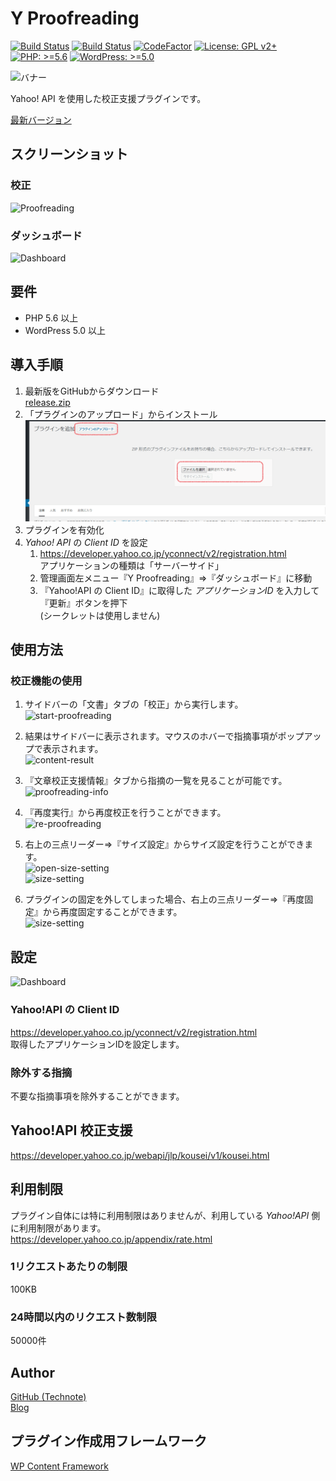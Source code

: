 # Y Proofreading

[![Build Status](https://github.com/technote-space/y-proofreading/workflows/Build/badge.svg)](https://github.com/technote-space/y-proofreading/actions)
[![Build Status](https://travis-ci.com/technote-space/y-proofreading.svg?branch=master)](https://travis-ci.com/technote-space/y-proofreading)
[![CodeFactor](https://www.codefactor.io/repository/github/technote-space/y-proofreading/badge)](https://www.codefactor.io/repository/github/technote-space/y-proofreading)
[![License: GPL v2+](https://img.shields.io/badge/License-GPL%20v2%2B-blue.svg)](http://www.gnu.org/licenses/gpl-2.0.html)
[![PHP: >=5.6](https://img.shields.io/badge/PHP-%3E%3D5.6-orange.svg)](http://php.net/)
[![WordPress: >=5.0](https://img.shields.io/badge/WordPress-%3E%3D5.0-brightgreen.svg)](https://wordpress.org/)

![バナー](https://raw.githubusercontent.com/technote-space/y-proofreading/images/assets/banner-772x250.png)

Yahoo! API を使用した校正支援プラグインです。

[最新バージョン](https://github.com/technote-space/y-proofreading/releases/latest/download/release.zip)

<!-- START doctoc -->
<!-- END doctoc -->

## スクリーンショット
### 校正
![Proofreading](https://raw.githubusercontent.com/technote-space/y-proofreading/images/assets/screenshot-1.gif)
### ダッシュボード
![Dashboard](https://raw.githubusercontent.com/technote-space/y-proofreading/images/assets/screenshot-2.png)

## 要件
- PHP 5.6 以上
- WordPress 5.0 以上

## 導入手順
1. 最新版をGitHubからダウンロード  
[release.zip](https://github.com/technote-space/y-proofreading/releases/latest/download/release.zip)
2. 「プラグインのアップロード」からインストール
![install](https://raw.githubusercontent.com/technote-space/screenshots/master/misc/install-wp-plugin.png)
3. プラグインを有効化 
4. *Yahoo! API* の *Client ID* を設定  
    1. https://developer.yahoo.co.jp/yconnect/v2/registration.html  
        アプリケーションの種類は「サーバーサイド」
    2. 管理画面左メニュー『Y Proofreading』⇒『ダッシュボード』に移動
    3. 『Yahoo!API の Client ID』に取得した *アプリケーションID* を入力して『更新』ボタンを押下  
    (シークレットは使用しません)

## 使用方法
### 校正機能の使用
1. サイドバーの「文書」タブの「校正」から実行します。  
![start-proofreading](https://raw.githubusercontent.com/technote-space/y-proofreading/images/assets/start-proofreading.png)

2. 結果はサイドバーに表示されます。マウスのホバーで指摘事項がポップアップで表示されます。  
![content-result](https://raw.githubusercontent.com/technote-space/y-proofreading/images/assets/content-result.png)

3. 『文章校正支援情報』タブから指摘の一覧を見ることが可能です。  
![proofreading-info](https://raw.githubusercontent.com/technote-space/y-proofreading/images/assets/proofreading-info.png)

4. 『再度実行』から再度校正を行うことができます。  
![re-proofreading](https://raw.githubusercontent.com/technote-space/y-proofreading/images/assets/re-proofreading.png)

5. 右上の三点リーダー⇒『サイズ設定』からサイズ設定を行うことができます。  
![open-size-setting](https://raw.githubusercontent.com/technote-space/y-proofreading/images/assets/open-size-setting.png)  
![size-setting](https://raw.githubusercontent.com/technote-space/y-proofreading/images/assets/size-setting.png)

6. プラグインの固定を外してしまった場合、右上の三点リーダー⇒『再度固定』から再度固定することができます。  
![size-setting](https://raw.githubusercontent.com/technote-space/y-proofreading/images/assets/pin-again.png)

## 設定
![Dashboard](https://raw.githubusercontent.com/technote-space/y-proofreading/images/assets/screenshot-2.png)
### Yahoo!API の Client ID
https://developer.yahoo.co.jp/yconnect/v2/registration.html  
取得したアプリケーションIDを設定します。
### 除外する指摘
不要な指摘事項を除外することができます。

## Yahoo!API 校正支援
https://developer.yahoo.co.jp/webapi/jlp/kousei/v1/kousei.html

## 利用制限
プラグイン自体には特に利用制限はありませんが、利用している *Yahoo!API* 側に利用制限があります。  
https://developer.yahoo.co.jp/appendix/rate.html
### 1リクエストあたりの制限
100KB
### 24時間以内のリクエスト数制限
50000件

## Author
[GitHub (Technote)](https://github.com/technote-space)  
[Blog](https://technote.space)

## プラグイン作成用フレームワーク
[WP Content Framework](https://github.com/wp-content-framework/core)
